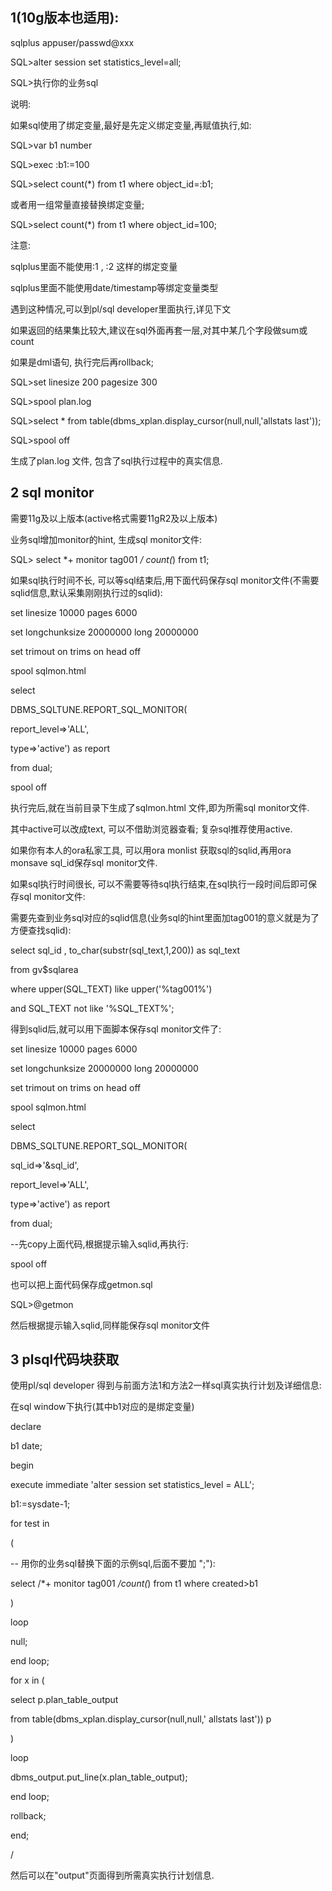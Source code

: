 ## 1(10g版本也适用):

sqlplus appuser/passwd@xxx

SQL>alter session set statistics_level=all;

SQL>执行你的业务sql

说明:

如果sql使用了绑定变量,最好是先定义绑定变量,再赋值执行,如:

SQL>var b1 number

SQL>exec :b1:=100

SQL>select count(*) from t1 where object_id=:b1;

或者用一组常量直接替换绑定变量;

SQL>select count(*) from t1 where object_id=100;

注意:

sqlplus里面不能使用:1 , :2 这样的绑定变量

sqlplus里面不能使用date/timestamp等绑定变量类型

遇到这种情况,可以到pl/sql developer里面执行,详见下文

如果返回的结果集比较大,建议在sql外面再套一层,对其中某几个字段做sum或count

如果是dml语句, 执行完后再rollback;

SQL>set linesize 200 pagesize 300

SQL>spool plan.log

SQL>select * from table(dbms_xplan.display_cursor(null,null,'allstats last'));

SQL>spool off

生成了plan.log 文件, 包含了sql执行过程中的真实信息.

## 2 sql monitor

需要11g及以上版本(active格式需要11gR2及以上版本)

业务sql增加monitor的hint, 生成sql monitor文件:

SQL> select *+ monitor tag001 */ count(*) from t1;

如果sql执行时间不长, 可以等sql结束后,用下面代码保存sql monitor文件(不需要sqlid信息,默认采集刚刚执行过的sqlid):

set linesize 10000 pages 6000

set longchunksize 20000000 long 20000000

set trimout on trims on head off

spool sqlmon.html

select

DBMS_SQLTUNE.REPORT_SQL_MONITOR(

report_level=>'ALL',

type=>'active') as report

from dual;

spool off

执行完后,就在当前目录下生成了sqlmon.html 文件,即为所需sql monitor文件.

其中active可以改成text, 可以不借助浏览器查看; 复杂sql推荐使用active.

如果你有本人的ora私家工具, 可以用ora monlist 获取sql的sqlid,再用ora monsave sql_id保存sql monitor文件.

如果sql执行时间很长, 可以不需要等待sql执行结束,在sql执行一段时间后即可保存sql monitor文件:

需要先查到业务sql对应的sqlid信息(业务sql的hint里面加tag001的意义就是为了方便查找sqlid):

select sql_id , to_char(substr(sql_text,1,200)) as sql_text

from gv$sqlarea

where upper(SQL_TEXT) like upper('%tag001%')

and SQL_TEXT not like '%SQL_TEXT%';

得到sqlid后,就可以用下面脚本保存sql monitor文件了:

set linesize 10000 pages 6000

set longchunksize 20000000 long 20000000

set trimout on trims on head off

spool sqlmon.html

select

DBMS_SQLTUNE.REPORT_SQL_MONITOR(

sql_id=>'&sql_id',

report_level=>'ALL',

type=>'active') as report

from dual;

--先copy上面代码,根据提示输入sqlid,再执行:

spool off

也可以把上面代码保存成getmon.sql

SQL>@getmon

然后根据提示输入sqlid,同样能保存sql monitor文件

## 3 plsql代码块获取

使用pl/sql developer 得到与前面方法1和方法2一样sql真实执行计划及详细信息:

在sql window下执行(其中b1对应的是绑定变量)

declare

b1 date;

begin

execute immediate 'alter session set statistics_level = ALL';

b1:=sysdate-1;

for test in

(

-- 用你的业务sql替换下面的示例sql,后面不要加 ";"):

select /*+ monitor tag001 */count(*) from t1 where created>b1

)

loop

null;

end loop;

for x in (

select p.plan_table_output

from table(dbms_xplan.display_cursor(null,null,' allstats last')) p

)

loop

dbms_output.put_line(x.plan_table_output);

end loop;

rollback;

end;

/

然后可以在"output"页面得到所需真实执行计划信息.